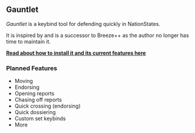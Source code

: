 ## Gauntlet
*Gauntlet* is a keybind tool for defending quickly in NationStates.

It is inspired by and is a successor to Breeze++ as the author no longer has time to maintain it.

**[Read about how to install it and its current features here](documentation/readme.md)**

### Planned Features
- Moving
- Endorsing
- Opening reports
- Chasing off reports
- Quick crossing (endorsing)
- Quick dossiering
- Custom set keybinds
- More